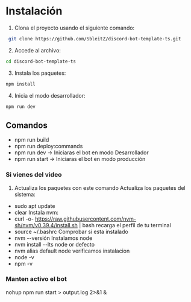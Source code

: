 # Instalación
  1. Clona el proyecto usando el siguiente comando:
   ```bash
    git clone https://github.com/SbleitZ/discord-bot-template-ts.git
   ```
  2. Accede al archivo:

   ```bash
   cd discord-bot-template-ts
   ```
  3. Instala los paquetes:
   ```bash
   npm install
   ```
  4. Inicia el modo desarrollador:
   ```bash
   npm run dev
   ```
## Comandos
- npm run build
- npm run deploy:commands
- npm run dev -> Iniciaras el bot en modo Desarrollador
- npm run start -> Iniciaras el bot en modo producción

### Si vienes del video
1. Actualiza los paquetes con este comando
Actualiza los paquetes del sistema:
- sudo apt update
- clear
Instala nvm:
- curl -o- https://raw.githubusercontent.com/nvm-sh/nvm/v0.39.4/install.sh | bash
recarga el perfil de tu terminal
- source ~/.bashrc
Comprobar si esta instalado
- nvm --versión
Instalamos node
- nvm install --lts
node or defecto
- nvm alias default node
verificamos instalacion
- node -v
- npm -v
### Manten activo el bot
nohup npm run start > output.log 2>&1 &